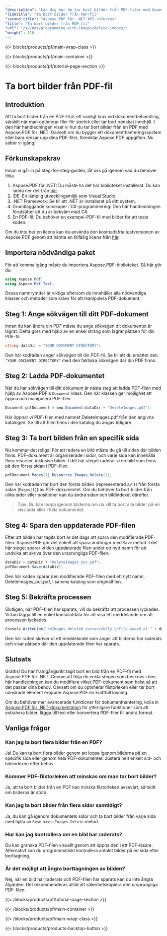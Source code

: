 ```yaml
---
"description": "Lär dig hur du tar bort bilder från PDF-filer med Aspose.PDF för .NET i en enkel steg-för-steg-handledning. Optimera PDF-filer genom att enkelt ta bort oönskade bilder."
"linktitle": "Ta bort bilder från PDF-fil"
"second_title": "Aspose.PDF för .NET API-referens"
"title": "Ta bort bilder från PDF-fil"
"url": "/sv/net/programming-with-images/delete-images/"
"weight": 110
---
```


{{< blocks/products/pf/main-wrap-class >}}

{{< blocks/products/pf/main-container >}}

{{< blocks/products/pf/tutorial-page-section >}}

# Ta bort bilder från PDF-fil

## Introduktion

Att ta bort bilder från en PDF-fil är ett vanligt krav vid dokumentbehandling, särskilt när man optimerar filer för storlek eller tar bort oönskat innehåll. I den här handledningen visar vi hur du tar bort bilder från en PDF med Aspose.PDF för .NET. Oavsett om du bygger ett dokumenthanteringssystem eller bara rensar upp dina PDF-filer, förenklar Aspose.PDF uppgiften. Nu sätter vi igång!

## Förkunskapskrav

Innan vi går in på steg-för-steg-guiden, låt oss gå igenom vad du behöver följa.

1. Aspose.PDF för .NET: Du måste ha det här biblioteket installerat. Du kan ladda ner det från [här](https://releases.aspose.com/pdf/net/).
2. IDE: En lämplig utvecklingsmiljö som Visual Studio.
3. .NET Framework: Se till att .NET är installerat på ditt system.
4. Grundläggande kunskaper i C#-programmering: Den här handledningen förutsätter att du är bekväm med C#.
5. En PDF-fil: Du behöver en exempel-PDF-fil med bilder för att testa koden.

Om du inte har en licens kan du använda den kostnadsfria testversionen av Aspose.PDF genom att hämta en tillfällig licens från [här](https://purchase.aspose.com/temporary-license/).

## Importera nödvändiga paket

För att komma igång måste du importera Aspose.PDF-biblioteket. Så här gör du:

```csharp
using Aspose.Pdf;
using Aspose.Pdf.Text;
```

Dessa namnrymder är viktiga eftersom de innehåller alla nödvändiga klasser och metoder som krävs för att manipulera PDF-dokument.

## Steg 1: Ange sökvägen till ditt PDF-dokument

Innan du kan ändra din PDF måste du ange sökvägen dit dokumentet är lagrat. Detta görs med hjälp av en enkel sträng som lagrar platsen för din PDF-fil.

```csharp
string dataDir = "YOUR DOCUMENT DIRECTORY";
```

Den här kodraden anger sökvägen till din PDF-fil. Se till att du ersätter den. `"YOUR DOCUMENT DIRECTORY"` med den faktiska sökvägen där din PDF finns.

## Steg 2: Ladda PDF-dokumentet

När du har sökvägen till ditt dokument är nästa steg att ladda PDF-filen med hjälp av Aspose.PDF:s `Document` klass. Den här klassen ger möjlighet att öppna och manipulera PDF-filer.

```csharp
Document pdfDocument = new Document(dataDir + "DeleteImages.pdf");
```

Här öppnar vi PDF-filen med namnet DeleteImages.pdf från den angivna katalogen. Se till att filen finns i den katalog du angav tidigare.

## Steg 3: Ta bort bilden från en specifik sida

Nu kommer det roliga! För att radera en bild måste du gå till sidan där bilden finns. PDF-dokument är organiserade i sidor, och varje sida kan innehålla flera resurser, inklusive bilder. I det här steget raderar vi en bild som finns på den första sidan i PDF-filen.

```csharp
pdfDocument.Pages[1].Resources.Images.Delete(1);
```

Den här kodraden tar bort den första bilden (representerad av `1`) från första sidan (`Pages[1]`) av PDF-dokumentet. Om du behöver ta bort bilder från olika sidor eller positioner kan du ändra sidan och bildindexet därefter.

> Tips: Du kan loopa igenom bilderna om du vill ta bort alla bilder på en viss sida eller i hela dokumentet.

## Steg 4: Spara den uppdaterade PDF-filen

Efter att bilden har tagits bort är det dags att spara den modifierade PDF-filen. Aspose.PDF gör det enkelt att spara ändringar med `Save` metod. I det här steget sparar vi den uppdaterade filen under ett nytt namn för att undvika att skriva över den ursprungliga PDF-filen.

```csharp
dataDir = dataDir + "DeleteImages_out.pdf";
pdfDocument.Save(dataDir);
```

Den här koden sparar den modifierade PDF-filen med ett nytt namn, DeleteImages_out.pdf, i samma katalog som originalfilen.

## Steg 5: Bekräfta processen

Slutligen, när PDF-filen har sparats, vill du bekräfta att processen lyckades. Vi kan lägga till en enkel konsolutdata för att visa ett meddelande om att processen lyckades.

```csharp
Console.WriteLine("\nImages deleted successfully.\nFile saved at " + dataDir);
```

Den här raden skriver ut ett meddelande som anger att bilderna har raderats och visar platsen där den uppdaterade filen har sparats.

## Slutsats

Grattis! Du har framgångsrikt tagit bort en bild från en PDF-fil med Aspose.PDF för .NET. Genom att följa de enkla stegen som beskrivs i den här handledningen kan du modifiera vilket PDF-dokument som helst så att det passar dina behov. Oavsett om du optimerar filstorleken eller tar bort oönskade element erbjuder Aspose.PDF en kraftfull lösning.

Om du behöver mer avancerade funktioner för dokumenthantering, kolla in [Aspose.PDF för .NET-dokumentation](https://reference.aspose.com/pdf/net/) för ytterligare funktioner som att extrahera bilder, lägga till text eller konvertera PDF-filer till andra format.

## Vanliga frågor

### Kan jag ta bort flera bilder från en PDF?
Ja! Du kan ta bort flera bilder genom att loopa igenom bilderna på en specifik sida eller genom hela PDF-dokumentet. Justera helt enkelt sid- och bildindexen efter behov.

### Kommer PDF-filstorleken att minskas om man tar bort bilder?
Ja, att ta bort bilder från en PDF kan minska filstorleken avsevärt, särskilt om bilderna är stora.

### Kan jag ta bort bilder från flera sidor samtidigt?
Ja, du kan gå igenom dokumentets sidor och ta bort bilder från varje sida med hjälp av `Resources.Images.Delete` metod.

### Hur kan jag kontrollera om en bild har raderats?
Du kan granska PDF-filen visuellt genom att öppna den i ett PDF-läsare. Alternativt kan du programmatiskt kontrollera antalet bilder på en sida efter borttagning.

### Är det möjligt att ångra borttagningen av bilden?
Nej, när en bild har raderats och PDF-filen har sparats kan du inte ångra åtgärden. Det rekommenderas alltid att säkerhetskopiera den ursprungliga PDF-filen.

{{< /blocks/products/pf/tutorial-page-section >}}

{{< /blocks/products/pf/main-container >}}

{{< /blocks/products/pf/main-wrap-class >}}

{{< blocks/products/products-backtop-button >}}